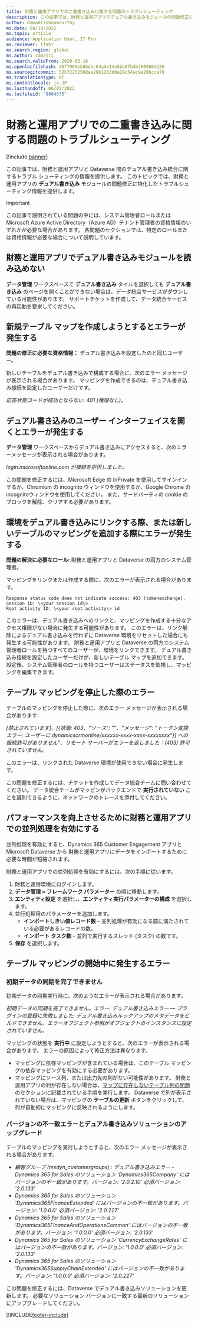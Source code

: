 ```yaml
---
title: 財務と運用アプリでの二重書き込みに関する問題のトラブルシューティング
description: この記事では、財務と運用アプリのデュアル書き込みモジュールの問題修正に役立つトラブルシューティング情報を提供します。
author: RamaKrishnamoorthy
ms.date: 04/18/2022
ms.topic: article
audience: Application User, IT Pro
ms.reviewer: tfehr
ms.search.region: global
ms.author: ramasri
ms.search.validFrom: 2020-03-16
ms.openlocfilehash: 36f7969eb0bdbc64ade14a5bb97b4b708486d226
ms.sourcegitcommit: 52b7225350daa29b1263d8e29c54ac9e20bcca70
ms.translationtype: HT
ms.contentlocale: ja-JP
ms.lasthandoff: 06/03/2022
ms.locfileid: "8864575"
---
```

# <a name="troubleshoot-dual-write-issues-in-finance-and-operations-apps"></a>財務と運用アプリでの二重書き込みに関する問題のトラブルシューティング

[!include [banner](../../includes/banner.md)]



この記事では、財務と運用アプリと Dataverse 間のデュアル書き込み統合に関するトラブル シューティングの情報を提供します。 このトピックでは、財務と運用アプリの **デュアル書き込み** モジュールの問題修正に特化したトラブルシューティング情報を提供します。

> [!IMPORTANT]
> この記事で説明されている問題の中には、システム管理者ロールまたは Microsoft Azure Active Directory（Azure AD）テナント管理者の資格情報のいずれかが必要な場合があります。 各問題のセクションでは、特定のロールまたは資格情報が必要な場合について説明しています。

## <a name="you-cant-load-the-dual-write-module-in-a-finance-and-operations-app"></a>財務と運用アプリでデュアル書き込みモジュールを読み込めない

**データ管理** ワークスペースで **デュアル書き込み** タイルを選択しても **デュアル書き込み** のページを開くことができない場合は、データ統合サービスがダウンしている可能性があります。 サポートチケットを作成して、データ統合サービスの再起動を要求してください。

## <a name="error-when-you-try-to-create-a-new-table-map"></a>新規テーブル マップを作成しようとするとエラーが発生する

**問題の修正に必要な資格情報：** デュアル書き込みを設定したのと同じユーザー。

新しいテーブルをデュアル書き込みで構成する場合に、次のエラー メッセージが表示される場合があります。 マッピングを作成できるのは、デュアル書き込み接続を設定したユーザーだけです。

*応答状態コードが成功とならない: 401 (権限なし)*。

## <a name="error-when-you-open-the-dual-write-user-interface"></a>デュアル書き込みのユーザー インターフェイスを開くとエラーが発生する

**データ管理** ワークスペースからデュアル書き込みにアクセスすると、次のエラーメッセージが表示される場合があります。

*login.microsoftonline.com が接続を拒否しました。*

この問題を修正するには、Microsoft Edge の InPrivate を使用してサインインするか、Chromium の incognito ウィンドウを使用するか、Google Chrome のincognitoウィンドウを使用してください。 また、サードパーティの cookie のブロックを解除、クリアする必要があります。

## <a name="error-when-you-link-the-environment-for-dual-write-or-add-a-new-table-mapping"></a>環境をデュアル書き込みにリンクする際、または新しいテーブルのマッピングを追加する際にエラーが発生する

**問題の解決に必要なロール:** 財務と運用アプリと Dataverse の両方のシステム管理者。

マッピングをリンクまたは作成する際に、次のエラーが表示される場合があります。

```dos
Response status code does not indicate success: 403 (tokenexchange).
Session ID: \<your session id\>
Root activity ID: \<your root activity\> id
```

このエラーは、デュアル書き込みへのリンクと、マッピングを作成する十分なアクセス権限がない場合に発生する可能性があります。 このエラーは、リンク解除によるデュアル書き込みを行わずに Dataverse 環境をリセットした場合にも発生する可能性があります。 財務と運用アプリと Dataverse の両方でシステム管理者ロールを持つすべてのユーザーが、環境をリンクできます。 デュアル書き込み接続を設定したユーザーだけが、新しいテーブル マップを追加できます。 設定後、システム管理者のロールを持つユーザーはステータスを監視し、マッピングを編集できます。

## <a name="error-when-you-stop-the-table-mapping"></a>テーブル マッピングを停止した際のエラー

テーブルのマッピングを停止した際に、次のエラー メッセージが表示される場合があります:

*\[禁止されています\]、\[{状態: 403、"ソース": ""、"メッセージ": "トークン変換エラー: ユーザーに dynamicscrmonline/xxxxxx-xxxx-xxxx-xxxxxxxx"}\] への接続許可がありません"、リモート サーバーがエラーを返しました：(403) 許可されていません。*

このエラーは、リンクされた Dataverse 環境が使用できない場合に発生します。

この問題を修正するには、チケットを作成してデータ統合チームに問い合わせてください。 データ統合チームがマッピンがバックエンドで **実行されていない** ことを識別できるように、ネットワークのトレースを添付してください。

## <a name="enable-parallel-processing-in-finance-and-operations-apps-to-improve-performance"></a>パフォーマンスを向上させるために財務と運用アプリでの並列処理を有効にする

並列処理を有効にすると、Dynamics 365 Customer Engagement アプリと Microsoft Dataverse から 財務と運用アプリにデータをインポートするために必要な時間が短縮されます。 

財務と運用アプリでの並列処理を有効にするには、次の手順に従います。

1. 財務と運用環境にログインします。
2. **データ管理 > フレームワーク パラメーター** の順に移動します。
3. **エンティティ設定** を選択し、**エンティティ実行パラメーターの構成** を選択します。
4. 並行処理用のパラメーターを追加します。
    - **インポートしきい値レコード数** – 並列処理が有効になる前に満たされている必要があるレコードの数。
    - **インポート タスク数** – 並列で実行するスレッド (タスク) の数です。
5. **保存** を選択します。


## <a name="errors-while-trying-to-start-a-table-mapping"></a>テーブル マッピングの開始中に発生するエラー

### <a name="unable-to-complete-initial-data-sync"></a>初期データの同期を完了できません

初期データの同期実行時に、次のようなエラーが表示される場合があります。

*初期データの同期を完了できません。エラー: デュアル書き込みエラー ― プラグインの登録に失敗しました: デュアル書き込みルックアップのメタデータをビルドできません。エラーオブジェクト参照がオブジェクトのインスタンスに設定されていません。*

マッピングの状態を **実行中** に設定しようとすると、次のエラーが表示される場合があります。 エラーの原因によって修正方法は異なります。

+ マッピングに依存マッピングが含まれている場合は、このテーブル マッピングの依存マッピングを有効にする必要があります。
+ マッピングにソース列、または出力先の列がない可能性があります。 財務と運用アプリの列が存在しない場合は、[マップに存在しないテーブル列の問題](dual-write-troubleshooting-finops-upgrades.md#missing-table-columns-issue-on-maps) のセクションに記載されている手順を実行します。 Dataverse で列が表示されていない場合は、マッピングの **テーブルの更新** ボタンをクリックして、列が自動的にマッピングに反映されるようにします。

### <a name="version-mismatch-error-and-upgrading-dual-write-solutions"></a>バージョンの不一致エラーとデュアル書き込みソリューションのアップグレード

テーブルのマッピングを実行しようとすると、次のエラー メッセージが表示される場合があります。

+ *顧客グループ (msdyn_customergroups) : デュアル書き込みエラー - Dynamics 365 for Sales のソリューション 'Dynamics365Company' にはバージョンの不一致があります。バージョン: '2.0.2.10' 必須バージョン: '2.0.133'*
+ *Dynamics 365 for Sales のソリューション 'Dynamics365FinanceExtended' にはバージョンの不一致があります。バージョン: '1.0.0.0' 必須バージョン: '2.0.227'*
+ *Dynamics 365 for Sales のソリューション 'Dynamics365FinanceAndOperationsCommon' にはバージョンの不一致があります。バージョン: '1.0.0.0' 必須バージョン: '2.0.133'*
+ *Dynamics 365 for Sales のソリューション 'CurrencyExchangeRates' にはバージョンの不一致があります。バージョン: '1.0.0.0' 必須バージョン: '2.0.133'*
+ *Dynamics 365 for Sales のソリューション 'Dynamics365SupplyChainExtended' にはバージョンの不一致があります。バージョン: '1.0.0.0' 必須バージョン: '2.0.227'*

この問題を修正するには、Dataverse でデュアル書き込みソリューションを更新します。 必要なソリューション バージョンに一致する最新のソリューションにアップグレードしてください。

[!INCLUDE[footer-include](../../../../includes/footer-banner.md)]
